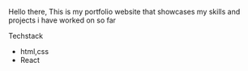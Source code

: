 Hello  there,
This is my portfolio website that showcases my skills and projects i have worked on so far

Techstack
- html,css
- React
